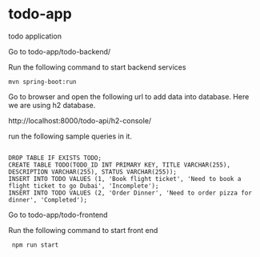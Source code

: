 # todo-app
todo application

Go to todo-app/todo-backend/

Run the following command to start backend services
```
mvn spring-boot:run
```

Go to browser and open the following url to add data into database. Here we are using h2 database.

http://localhost:8000/todo-api/h2-console/

run the following sample queries in it.
```

DROP TABLE IF EXISTS TODO;
CREATE TABLE TODO(TODO_ID INT PRIMARY KEY, TITLE VARCHAR(255), DESCRIPTION VARCHAR(255), STATUS VARCHAR(255));
INSERT INTO TODO VALUES (1, 'Book flight ticket', 'Need to book a flight ticket to go Dubai', 'Incomplete');
INSERT INTO TODO VALUES (2, 'Order Dinner', 'Need to order pizza for dinner', 'Completed');
```

Go to todo-app/todo-frontend

Run the following command to start front end

```
 npm run start
```